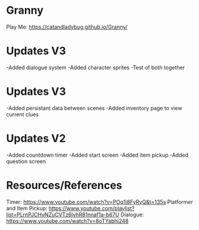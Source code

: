 # Granny
 Play Me: https://catandladybug.github.io/Granny/
# Updates V3
 -Added dialogue system
 -Added character sprites
 -Test of both together
# Updates V3
 -Added persistant data between scenes 
 -Added inventory page to view current clues
# Updates  V2
 -Added countdown timer
 -Added start screen
 -Added item pickup
 -Added question screen
# Resources/References
 Timer: https://www.youtube.com/watch?v=POq1i8FyRyQ&t=135s Platformer and Item Pickup: https://www.youtube.com/playlist?list=PLrnPJCHvNZuCVTz6lvhR81nnaf1a-b67U Dialogue: https://www.youtube.com/watch?v=8oTYabhj248
